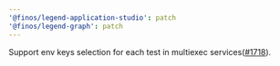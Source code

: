 ```yaml
---
'@finos/legend-application-studio': patch
'@finos/legend-graph': patch
---
```


Support env keys selection for each test in multiexec services([#1718](https://github.com/finos/legend-studio/issues/1718)).

